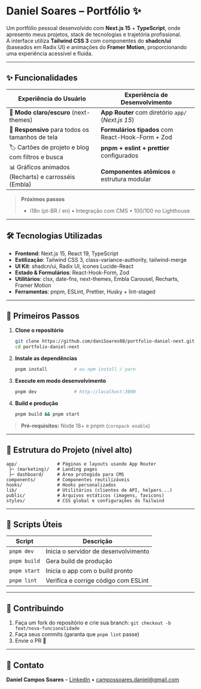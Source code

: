 # Daniel Soares – Portfólio ✨

Um portfólio pessoal desenvolvido com **Next.js 15** + **TypeScript**, onde apresento meus projetos, stack de tecnologias e trajetória profissional.  
A interface utiliza **Tailwind CSS 3** com componentes do **shadcn/ui** (baseados em Radix UI) e animações do **Framer Motion**, proporcionando uma experiência acessível e fluida.

---

## ✨ Funcionalidades

| Experiência do Usuário | Experiência de Desenvolvimento |
| ---------------------- | ------------------------------ |
| 🔄 **Modo claro/escuro** (next-themes) | **App Router** com diretório `app/` (_Next.js 15_) |
| 📱 **Responsivo** para todos os tamanhos de tela | **Formulários tipados** com React-Hook-Form + Zod |
| 🏷️ Cartões de projeto e blog com filtros e busca | **pnpm + eslint + prettier** configurados |
| 📊 Gráficos animados (Recharts) e carrosséis (Embla) | **Componentes atômicos** e estrutura modular |

> **Próximos passos**  
> - i18n (pt-BR / en) • Integração com CMS • 100/100 no Lighthouse

---

## 🛠️ Tecnologias Utilizadas

- **Frontend**: Next.js 15, React 19, TypeScript
- **Estilização**: Tailwind CSS 3, class-variance-authority, tailwind-merge
- **UI Kit**: shadcn/ui, Radix UI, ícones Lucide-React
- **Estado & Formulários**: React-Hook-Form, Zod
- **Utilitários**: clsx, date-fns, next-themes, Embla Carousel, Recharts, Framer Motion
- **Ferramentas**: pnpm, ESLint, Prettier, Husky + lint-staged

---

## 🚀 Primeiros Passos

1. **Clone o repositório**

   ```bash
   git clone https://github.com/daniSoares08/portfolio-daniel-next.git
   cd portfolio-daniel-next
    ```

2. **Instale as dependências**

   ```bash
   pnpm install          # ou npm install / yarn
   ```

3. **Execute em modo desenvolvimento**

   ```bash
   pnpm dev              # http://localhost:3000
   ```

4. **Build e produção**

   ```bash
   pnpm build && pnpm start
   ```

> **Pré-requisitos:** Node 18+ e pnpm (`corepack enable`)

---

## 📂 Estrutura do Projeto (nível alto)

```
app/               # Páginas e layouts usando App Router
 ├─ (marketing)/   # Landing pages
 ├─ dashboard/     # Área protegida para CMS
components/        # Componentes reutilizáveis
hooks/             # Hooks personalizados
lib/               # Utilitários (clientes de API, helpers...)
public/            # Arquivos estáticos (imagens, favicons)
styles/            # CSS global e configurações do Tailwind
```

---

## 🔧 Scripts Úteis

| Script       | Descrição                            |
| ------------ | ------------------------------------ |
| `pnpm dev`   | Inicia o servidor de desenvolvimento |
| `pnpm build` | Gera build de produção               |
| `pnpm start` | Inicia o app com o build pronto      |
| `pnpm lint`  | Verifica e corrige código com ESLint |

---

## 🤝 Contribuindo

1. Faça um fork do repositório e crie sua branch: `git checkout -b feat/nova-funcionalidade`
2. Faça seus commits (garanta que `pnpm lint` passe)
3. Envie o PR 🚀

---

## 👋 Contato

**Daniel Campos Soares** – [LinkedIn](https://www.linkedin.com/in/danielsoares08/) • [campossoares.daniel@gmail.com](mailto:campossoares.daniel@gmail.com)


